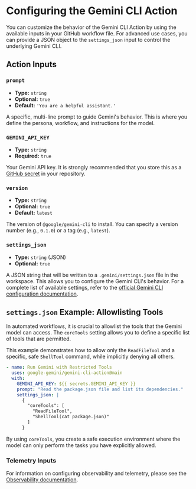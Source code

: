 # Configuring the Gemini CLI Action

You can customize the behavior of the Gemini CLI Action by using the available inputs in your GitHub workflow file. For advanced use cases, you can provide a JSON object to the `settings_json` input to control the underlying Gemini CLI.

## Action Inputs

### `prompt`

-   **Type:** `string`
-   **Optional:** `true`
-   **Default:** `'You are a helpful assistant.'`

A specific, multi-line prompt to guide Gemini's behavior. This is where you define the persona, workflow, and instructions for the model.

### `GEMINI_API_KEY`

-   **Type:** `string`
-   **Required:** `true`

Your Gemini API key. It is strongly recommended that you store this as a [GitHub secret](https://docs.github.com/en/actions/security-guides/using-secrets-in-github-actions) in your repository.

### `version`

-   **Type:** `string`
-   **Optional:** `true`
-   **Default:** `latest`

The version of `@google/gemini-cli` to install. You can specify a version number (e.g., `0.1.0`) or a tag (e.g., `latest`).

### `settings_json`

-   **Type:** `string` (JSON)
-   **Optional:** `true`

A JSON string that will be written to a `.gemini/settings.json` file in the workspace. This allows you to configure the Gemini CLI's behavior. For a complete list of available settings, refer to the [official Gemini CLI configuration documentation](https://github.com/google-gemini/gemini-cli/blob/main/docs/cli/configuration.md).

## `settings.json` Example: Allowlisting Tools

In automated workflows, it is crucial to allowlist the tools that the Gemini model can access. The `coreTools` setting allows you to define a specific list of tools that are permitted.

This example demonstrates how to allow only the `ReadFileTool` and a specific, safe `ShellTool` command, while implicitly denying all others.

```yaml
- name: Run Gemini with Restricted Tools
  uses: google-gemini/gemini-cli-action@main
  with:
    GEMINI_API_KEY: ${{ secrets.GEMINI_API_KEY }}
    prompt: "Read the package.json file and list its dependencies."
    settings_json: |
      {
        "coreTools": [
          "ReadFileTool",
          "ShellTool(cat package.json)"
        ]
      }
```

By using `coreTools`, you create a safe execution environment where the model can only perform the tasks you have explicitly allowed.

### Telemetry Inputs

For information on configuring observability and telemetry, please see the [Observability documentation](./observability.md).
